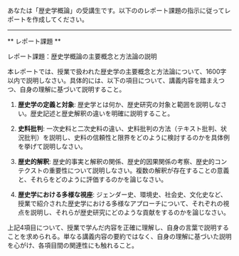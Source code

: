 あなたは「歴史学概論」の受講生です。以下ののレポート課題の指示に従ってレポートを作成してください。

---------------------------------------
** レポート課題 **

レポート課題：歴史学概論の主要概念と方法論の説明

本レポートでは、授業で扱われた歴史学の主要概念と方法論について、1600字以内で説明しなさい。具体的には、以下の項目について、講義内容を踏まえつつ、自身の理解に基づいて説明すること。

1. **歴史学の定義と対象**: 歴史学とは何か、歴史研究の対象と範囲を説明しなさい。歴史記述と歴史解釈の違いを明確に説明すること。

2. **史料批判**: 一次史料と二次史料の違い、史料批判の方法（テキスト批判、状況批判）を説明し、史料の信頼性と限界をどのように検討するのかを具体例を挙げて説明しなさい。

3. **歴史的解釈**: 歴史的事実と解釈の関係、歴史的因果関係の考察、歴史的コンテクストの重要性について説明しなさい。複数の解釈が存在することの意義と、それらをどのように評価するのかを論じなさい。

4. **歴史学における多様な視座**: ジェンダー史、環境史、社会史、文化史など、授業で紹介された歴史学における多様なアプローチについて、それぞれの視点を説明し、それらが歴史研究にどのような貢献をするのかを論じなさい。


上記4項目について、授業で学んだ内容を正確に理解し、自身の言葉で説明することを求められる。単なる講義内容の要約ではなく、自身の理解に基づいた説明を心がけ、各項目間の関連性にも触れること。

